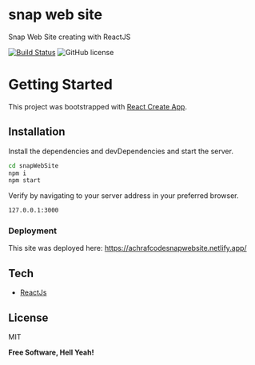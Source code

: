 # snap web site

Snap Web Site creating with ReactJS

[![Build Status](https://travis-ci.org/joemccann/dillinger.svg?branch=master)](https://travis-ci.org/joemccann/dillinger) ![GitHub license](https://img.shields.io/badge/license-MIT-blue.svg)


# Getting Started 

This project was bootstrapped with [React Create App](https://reactjs.org/).

## Installation

Install the dependencies and devDependencies and start the server.

```sh
cd snapWebSite
npm i 
npm start
```
Verify by navigating to your server address in
your preferred browser.

```sh
127.0.0.1:3000
```
### Deployment
This site was deployed here: https://achrafcodesnapwebsite.netlify.app/

## Tech

- [ReactJs](https://reactjs.org/)

## License

MIT

**Free Software, Hell Yeah!**
